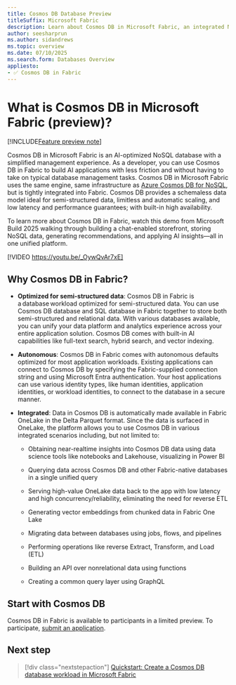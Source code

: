 ```yaml
---
title: Cosmos DB Database Preview
titleSuffix: Microsoft Fabric
description: Learn about Cosmos DB in Microsoft Fabric, an integrated NoSQL developer-friendly database.
author: seesharprun
ms.author: sidandrews
ms.topic: overview
ms.date: 07/10/2025
ms.search.form: Databases Overview
appliesto:
- ✅ Cosmos DB in Fabric
---
```


# What is Cosmos DB in Microsoft Fabric (preview)?

[!INCLUDE[Feature preview note](../../includes/feature-preview-note.md)]

Cosmos DB in Microsoft Fabric is an AI-optimized NoSQL database with a simplified management experience. As a developer, you can use Cosmos DB in Fabric to build AI applications with less friction and without having to take on typical database management tasks. Cosmos DB in Microsoft Fabric uses the same engine, same infrastructure as [Azure Cosmos DB for NoSQL](/azure/cosmos-db/nosql), but is tightly integrated into Fabric. Cosmos DB provides a schemaless data model ideal for semi-structured data, limitless and automatic scaling, and low latency and performance guarantees; with built-in high availability.

To learn more about Cosmos DB in Fabric, watch this demo from Microsoft Build 2025 walking through building a chat-enabled storefront, storing NoSQL data, generating recommendations, and applying AI insights—all in one unified platform.

[!VIDEO https://youtu.be/_OywQvAr7xE]

## Why Cosmos DB in Fabric? 

- **Optimized for semi-structured data**: Cosmos DB in Fabric is a database workload optimized for semi-structured data. You can use Cosmos DB database and SQL database in Fabric together to store both semi-structured and relational data. With various databases available, you can unify your data platform and analytics experience across your entire application solution. Cosmos DB comes with built-in AI capabilities like full-text search, hybrid search, and vector indexing. 

- **Autonomous**: Cosmos DB in Fabric comes with autonomous defaults optimized for most application workloads. Existing applications can connect to Cosmos DB by specifying the Fabric-supplied connection string and using Microsoft Entra authentication. Your host applications can use various identity types, like human identities, application identities, or workload identities, to connect to the database in a secure manner.  

- **Integrated**: Data in Cosmos DB is automatically made available in Fabric OneLake in the Delta Parquet format. Since the data is surfaced in OneLake, the platform allows you to use Cosmos DB in various integrated scenarios including, but not limited to: 

  - Obtaining near-realtime insights into Cosmos DB data using data science tools like notebooks and Lakehouse, visualizing in Power BI
  
  - Querying data across Cosmos DB and other Fabric-native databases in a single unified query 

  - Serving high-value OneLake data back to the app with low latency and high concurrency/reliability, eliminating the need for reverse ETL
  
  - Generating vector embeddings from chunked data in Fabric One Lake 
  
  - Migrating data between databases using jobs, flows, and pipelines 
  
  - Performing operations like reverse Extract, Transform, and Load (ETL) 
  
  - Building an API over nonrelational data using functions  
   
  - Creating a common query layer using GraphQL 

## Start with Cosmos DB

Cosmos DB in Fabric is available to participants in a limited preview. To participate, [submit an application](https://aka.ms/FabricCosmosDBPreview).

## Next step

> [!div class="nextstepaction"]
> [Quickstart: Create a Cosmos DB database workload in Microsoft Fabric](quickstart-portal.md)
